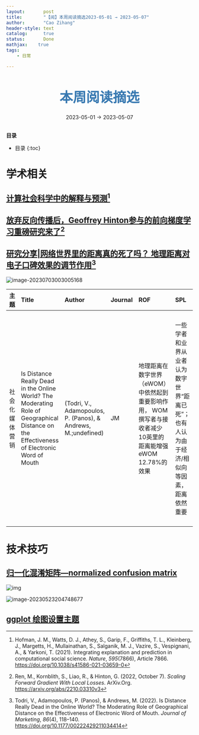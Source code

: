 ```yaml
---
layout:       post
title:        "【阅】本周阅读摘选2023-05-01 → 2023-05-07"
author:       "Cao Zihang"
header-style: text
catalog:      true
status:		  Done
mathjax: 	true
tags:
    - 日常

---
```


<center style="margin-bottom: 20px; margin-top: 50px"><font color="#3879B1" style="line-height: 1.4;font-weight: 700;font-size: 36px;box-sizing: border-box; ">本周阅读摘选</font></center>

<center style=" margin-bottom: 30px;">2023-05-01 → 2023-05-07</center>

<font style="font-weight: bold;">目录</font>

* 目录
{:toc}

# 学术相关

## [计算社会科学中的解释与预测](https://mp.weixin.qq.com/s/HmJ4kDcsCy6VYSUZuGawEQ)[^1]



## [放弃反向传播后，Geoffrey Hinton参与的前向梯度学习重磅研究来了](https://mp.weixin.qq.com/s/Zf2mchhqsVglgk2k23k8RA)[^2]



## [研究分享|网络世界里的距离真的死了吗？ 地理距离对电子口碑效果的调节作用](https://mp.weixin.qq.com/s/29VIV5ZTudQDiwOSQZDjGQ)[^3]

![image-20230703003005168](https://img.czhread.asia/img/202307030030741.png)

| 主题           | Title                                                        | Author                                                       | Journal | ROF                                                          | SPL                                                          | CPL                                                          | GAP                                                          | RFW                                                          | POC/RPP                                                      | IV        | DV       | Method          |
| :------------- | :----------------------------------------------------------- | :----------------------------------------------------------- | :------ | :----------------------------------------------------------- | :----------------------------------------------------------- | :----------------------------------------------------------- | :----------------------------------------------------------- | :----------------------------------------------------------- | :----------------------------------------------------------- | :-------- | :------- | :-------------- |
| 社会化媒体营销 | Is Distance Really Dead in the Online World? The Moderating Role of Geographical Distance on the Effectiveness of Electronic Word of Mouth | (Todri, V., Adamopoulos, P. (Panos), & Andrews, M.;undefined) | JM      | 地理距离在数字世界（eWOM）中依然起到重要影响作用， WOM撰写者与接收者减少10英里的距离能增强eWOM 12.78%的效果 | 一些学者和业界从业者认为数字世界“距离已死”；也有人认为由于经济/相似向等因素，距离依然重要 | 前人研究数据过于粗糙，实验设计可能遮掩距离的作用或没有直接研究距离对eWOM效果影响 | 现有研究缺少距离对eWOM效果影响的直接研究和“距离已死”争议的实证证据 | 1.需要测试其他背景 2.缺少操纵实验 3.机制解释需要进一步验证 4.数据需要更多行为变量 | 1.作者采集的数据是静态的，但是由于社交网络中的购买行为可能会引发用户对【AmericanExpress】和【口碑发送者】关注的变化，给实验结果带来未知影响。 2.社交媒体是网络结构，作者构建【口碑发送者】与【口碑接收者】关系对时，忽视了【其他相关主体】对【口碑接收者】购买行为的影响。即使作者有提及补充了只包含二元关系用户对的稳健性检验，但这仍然不能排除其他用户的影响，如浏览其他用户eWOM。或许需要更细致的行为数据，构建图模型。 3.实验数据来源单一，可能存在外推问题。 | WOM，距离 | 购买倾向 | Cox比例风险模型 |

# 技术技巧

## [归一化混淆矩阵—normalized confusion matrix](https://mp.weixin.qq.com/s/qrbbuF23QOOTOezEc0yFBQ)

![img](https://img.czhread.asia/img/202305232048655.jpeg)

![image-20230523204748677](https://img.czhread.asia/img/202305232048306.png)

## [ ggplot 绘图设置主题](https://mp.weixin.qq.com/s/k5VgsK7e4d9RDrTkctJP6g)



[^1]: Hofman, J. M., Watts, D. J., Athey, S., Garip, F., Griffiths, T. L., Kleinberg, J., Margetts, H., Mullainathan, S., Salganik, M. J., Vazire, S., Vespignani, A., & Yarkoni, T. (2021). Integrating explanation and prediction in computational social science. *Nature*, *595*(7866), Article 7866. https://doi.org/10.1038/s41586-021-03659-0
[^2]: Ren, M., Kornblith, S., Liao, R., & Hinton, G. (2022, October 7). *Scaling Forward Gradient With Local Losses*. ArXiv.Org. https://arxiv.org/abs/2210.03310v3
[^3]: Todri, V., Adamopoulos, P. (Panos), & Andrews, M. (2022). Is Distance Really Dead in the Online World? The Moderating Role of Geographical Distance on the Effectiveness of Electronic Word of Mouth. *Journal of Marketing*, *86*(4), 118–140. https://doi.org/10.1177/00222429211034414
